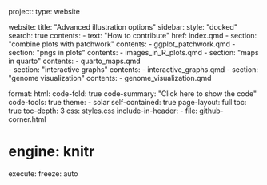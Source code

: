 project:
  type: website

website:
  title: "Advanced illustration options"
  sidebar:
    style: "docked"
    search: true
    contents:
      - text: "How to contribute"
        href: index.qmd
      - section: "combine plots with patchwork"
        contents:
          - ggplot_patchwork.qmd
      - section: "pngs in plots"
        contents:
          - images_in_R_plots.qmd
      - section: "maps in quarto"
        contents:
          - quarto_maps.qmd  
      - section: "interactive graphs"
        contents: 
          - interactive_graphs.qmd
      - section: "genome visualization"
        contents:
          - genome_visualization.qmd
        

format: 
  html:
    code-fold: true
    code-summary: "Click here to show the code"
    code-tools: true
    theme: 
      - solar
    self-contained: true
    page-layout: full
    toc: true
    toc-depth: 3
    css: styles.css
    include-in-header:
      - file: github-corner.html
# engine: knitr

execute:
  freeze: auto
